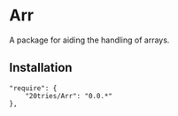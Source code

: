 # Arr
A package for aiding the handling of arrays.

## Installation

```
"require": {
    "20tries/Arr": "0.0.*"
},
```


